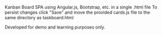 Kanban Board SPA using Angular.js, Bootstrap, etc. in a single .html file
To persist changes click "Save" and move the provided cards.js file to the same directory as taskboard.html

Developed for demo and learning purposes only. 


